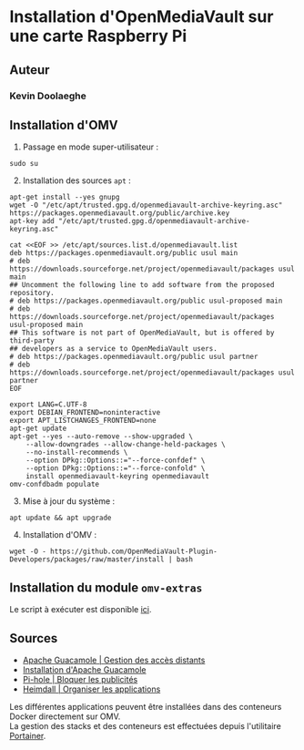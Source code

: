 # Installation d'OpenMediaVault sur une carte Raspberry Pi

## Auteur

### Kevin Doolaeghe

## Installation d'OMV

1. Passage en mode super-utilisateur :
```
sudo su
```

2. Installation des sources `apt` :
```
apt-get install --yes gnupg
wget -O "/etc/apt/trusted.gpg.d/openmediavault-archive-keyring.asc" https://packages.openmediavault.org/public/archive.key
apt-key add "/etc/apt/trusted.gpg.d/openmediavault-archive-keyring.asc"
```

```
cat <<EOF >> /etc/apt/sources.list.d/openmediavault.list
deb https://packages.openmediavault.org/public usul main
# deb https://downloads.sourceforge.net/project/openmediavault/packages usul main
## Uncomment the following line to add software from the proposed repository.
# deb https://packages.openmediavault.org/public usul-proposed main
# deb https://downloads.sourceforge.net/project/openmediavault/packages usul-proposed main
## This software is not part of OpenMediaVault, but is offered by third-party
## developers as a service to OpenMediaVault users.
# deb https://packages.openmediavault.org/public usul partner
# deb https://downloads.sourceforge.net/project/openmediavault/packages usul partner
EOF
```

```
export LANG=C.UTF-8
export DEBIAN_FRONTEND=noninteractive
export APT_LISTCHANGES_FRONTEND=none
apt-get update
apt-get --yes --auto-remove --show-upgraded \
    --allow-downgrades --allow-change-held-packages \
    --no-install-recommends \
    --option DPkg::Options::="--force-confdef" \
    --option DPkg::Options::="--force-confold" \
    install openmediavault-keyring openmediavault
omv-confdbadm populate
```

3. Mise à jour du système :
```
apt update && apt upgrade
```

4. Installation d'OMV :
```
wget -O - https://github.com/OpenMediaVault-Plugin-Developers/packages/raw/master/install | bash
```

## Installation du module `omv-extras`

Le script à exécuter est disponible [ici](https://github.com/OpenMediaVault-Plugin-Developers/packages/raw/master/install).

## Sources

* [Apache Guacamole | Gestion des accès distants](https://guacamole.apache.org/)
* [Installation d'Apache Guacamole](https://www.wundertech.net/how-to-setup-apache-guacamole-on-a-raspberry-pi/)
* [Pi-hole | Bloquer les publicités](https://www.it-connect.fr/pi-hole-un-bloqueur-de-pubs-pour-tout-votre-reseau/)
* [Heimdall | Organiser les applications](https://hub.docker.com/r/linuxserver/heimdall)

Les différentes applications peuvent être installées dans des conteneurs Docker directement sur OMV.  
La gestion des stacks et des conteneurs est effectuées depuis l'utilitaire [Portainer](https://www.portainer.io/).
